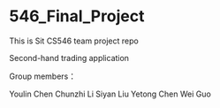 # 546_Final_Project
This is Sit CS546 team project repo


Second-hand trading application

Group members：

Youlin Chen
Chunzhi Li
Siyan Liu
Yetong Chen
Wei Guo
